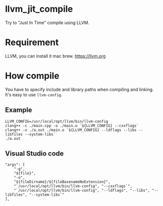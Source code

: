# llvm_jit_compile
Try to "Just In Time" compile using LLVM.

# Requirement

LLVM, you can install it mac brew. https://llvm.org

# How compile

You have to specify include and library paths when compiling and linking.
It's easy to use `llvm-config`.

## Example

```
LLVM_CONFIG=/usr/local/opt/llvm/bin/llvm-config
clang++ -c ./main.cpp -o ./main.o `${LLVM_CONFIG} --cxxflags`
clang++ -o ./a.out ./main.o `${LLVM_CONFIG} --ldflags --libs --libfiles --system-libs`
./a.out
```

## Visual Studio code

```
"args": [
    "-g",
    "${file}",
    "-o",
    "${fileDirname}/${fileBasenameNoExtension}",
    "`/usr/local/opt/llvm/bin/llvm-config", "--cxxflags`",
    "`/usr/local/opt/llvm/bin/llvm-config", "--ldflags", "--libs", "--libfiles", "--system-libs`"
],
```